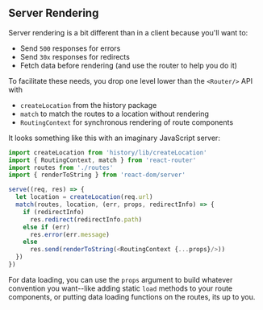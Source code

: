 ## Server Rendering

Server rendering is a bit different than in a client because you'll want
to:

- Send `500` responses for errors
- Send `30x` responses for redirects
- Fetch data before rendering (and use the router to help you do it)

To facilitate these needs, you drop one level lower than the `<Router/>`
API with

- `createLocation` from the history package
- `match` to match the routes to a location without rendering
- `RoutingContext` for synchronous rendering of route components

It looks something like this with an imaginary JavaScript server:

```js
import createLocation from 'history/lib/createLocation'
import { RoutingContext, match } from 'react-router'
import routes from './routes'
import { renderToString } from 'react-dom/server'

serve((req, res) => {
  let location = createLocation(req.url)
  match(routes, location, (err, props, redirectInfo) => {
    if (redirectInfo)
      res.redirect(redirectInfo.path)
    else if (err)
      res.error(err.message)
    else
      res.send(renderToString(<RoutingContext {...props}/>))
  })
})
```

For data loading, you can use the `props` argument to build whatever
convention you want--like adding static `load` methods to your route
components, or putting data loading functions on the routes, its up to
you.

